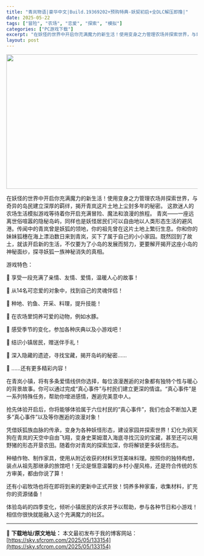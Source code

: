 ```yaml
---
title: "青岚物语|豪华中文|Build.19369202+预购特典-妖契初启+全DLC解压即撸|"
date: 2025-05-22
tags: ["冒险", "农场", "恋爱", "探索", "模拟"]
categories: ["PC游戏下载"]
excerpt: "在妖怪的世界中开启你充满魔力的新生活！使用变身之力管理农场并探索世界，与奇异的岛民建立深厚的羁绊，揭开青岚这片土地上尘封多年的秘密。 这款迷人的农场生活模拟游戏等待着你开启充满冒险、魔法和浪漫的旅程。 青岚——一座远离世俗喧嚣的隐秘岛屿，同样也是妖怪居民们可以自由地以人类形态生活的避风港。传闻中的青&hellip;"
layout: post
---
```


<img class="aligncenter size-full wp-image-133155" src="https://sky.sfcrom.com/wp-content/uploads/2025/05/202505220813394.webp" alt="" width="616" height="353" />

在妖怪的世界中开启你充满魔力的新生活！使用变身之力管理农场并探索世界，与奇异的岛民建立深厚的羁绊，揭开青岚这片土地上尘封多年的秘密。 这款迷人的农场生活模拟游戏等待着你开启充满冒险、魔法和浪漫的旅程。
青岚——一座远离世俗喧嚣的隐秘岛屿，同样也是妖怪居民们可以自由地以人类形态生活的避风港。传闻中的青岚曾是妖狐的领地，你的祖先曾在这片土地上繁衍生息。你和你的妹妹狐穗在海上漂泊数日来到青岚，买下了属于自己的小小家园。既然回到了故土，就该开启新的生活，不仅要为了小岛的发展而努力，更要解开揭开这座小岛的神秘面纱，探寻妖狐一族神秘消失的真相。

游戏特色：

📖 享受一段充满了亲情、友情、爱情，温暖人心的故事！

💖 从14名可恋爱的对象中，找到自己的灵魂伴侣！

🌱 种地、钓鱼、开采、料理，提升技能！

👹 在农场里饲养可爱的动物，例如水豚。

🍂 感受季节的变化，参加各种庆典以及小游戏吧！

🏡 结识小镇居民，赠送伴手礼！

💎 深入隐藏的遗迹，寻找宝藏，揭开岛屿的秘密……

🦊 ……还有更多精彩内容！

在青岚小镇，将有多条爱情线供你选择，每位浪漫邂逅的对象都有独特个性与暖心的背景故事。你可以通过完成“真心事件”与村民们建立更深的情谊。“真心事件”是一系列特殊任务，帮助你增进感情，邂逅完美意中人。

抢先体验开启后，你将能够体验属于六位村民的“真心事件”，我们也会不断加入更多“真心事件”以及等你邂逅的浪漫对象！

凭借妖狐族血脉的传承，变身为各种妖怪形态，建设家园并探索世界！幻化为鸦天狗在青岚的天空中自由飞翔，变身史莱姆潜入海底寻找沉没的宝藏，甚至还可以用野猪的形态开垦农田。随着你对青岚的探索加深，你将解锁更多妖怪形态。

种植作物、制作家具，使用从附近收获的材料烹饪美味料理。按照你的独特构想，装点从祖先那继承的旅馆吧！无论是惬意温馨的乡村小屋风格，还是符合传统的东方审美，都由你说了算！

还有小岩牧场也将在即将到来的更新中正式开放！饲养多种家畜，收集材料，扩充你的资源储备！

体验岛屿的四季变化，倾听小镇居民的诉求并予以帮助，参与各种节日和小游戏！相信你很快就能融入这个充满魔力的社区。

---
📖 **下载地址/原文地址：** 本文最初发布于我的博客网站：[https://sky.sfcrom.com/2025/05/133154](https://sky.sfcrom.com/2025/05/133154)
